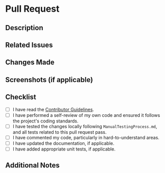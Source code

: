
# Pull Request

## Description
<!-- Provide a brief description of the changes made in this pull request. -->

## Related Issues
<!-- Specify any related issues or tickets that this pull request addresses. -->

## Changes Made
<!-- Describe the specific changes made in this pull request. -->

## Screenshots (if applicable)
<!-- Include any relevant screenshots or images to help visualize the changes. -->
<!-- You can take a gif animation screenshot very easily without any additional installation by using this browser-based tool: -->
<!-- https://gifcap.dev -->

## Checklist
<!-- Please select all applicable options. -->
<!-- To select your options, please put an 'x' in the all boxes that apply. -->

- [ ] I have read the [Contributor Guidelines](../CONTRIBUTING.md).
- [ ] I have performed a self-review of my own code and ensured it follows the project's coding standards.
- [ ] I have tested the changes locally following `ManualTestingProcess.md`, and all tests related to this pull request pass.
- [ ] I have commented my code, particularly in hard-to-understand areas.
- [ ] I have updated the documentation, if applicable.
- [ ] I have added appropriate unit tests, if applicable.

## Additional Notes
<!-- Add any additional notes or comments here. -->
<!-- Template credit: This pull request template is based on Embedded Artistry {https://github.com/embeddedartistry/templates/blob/master/.github/PULL_REQUEST_TEMPLATE.md}, Clowder {https://github.com/clowder-framework/clowder/blob/develop/.github/PULL_REQUEST_TEMPLATE.md}, and TalAter {https://github.com/TalAter/open-source-templates} templates. -->
